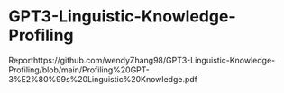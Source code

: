 # GPT3-Linguistic-Knowledge-Profiling

Reporthttps://github.com/wendyZhang98/GPT3-Linguistic-Knowledge-Profiling/blob/main/Profiling%20GPT-3%E2%80%99s%20Linguistic%20Knowledge.pdf
